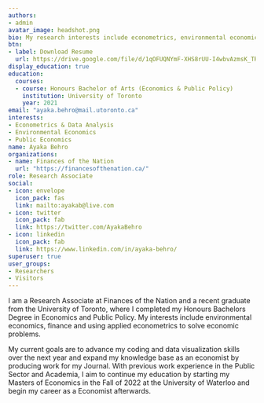 ```yaml
---
authors:
- admin
avatar_image: headshot.png
bio: My research interests include econometrics, environmental economics and public economics.
btn:
- label: Download Resume
  url: https://drive.google.com/file/d/1qOFUQNYmF-XHS8rUU-I4wbvAzmsK_TRf/view?usp=sharing
display_education: true
education:
  courses:
  - course: Honours Bachelor of Arts (Economics & Public Policy)
    institution: University of Toronto
    year: 2021
email: "ayaka.behro@mail.utoronto.ca"
interests:
- Econometrics & Data Analysis
- Environmental Economics
- Public Economics
name: Ayaka Behro
organizations:
- name: Finances of the Nation
  url: "https://financesofthenation.ca/"
role: Research Associate
social:
- icon: envelope
  icon_pack: fas
  link: mailto:ayakab@live.com
- icon: twitter
  icon_pack: fab
  link: https://twitter.com/AyakaBehro
- icon: linkedin
  icon_pack: fab
  link: https://www.linkedin.com/in/ayaka-behro/
superuser: true
user_groups:
- Researchers
- Visitors
---
```


I am a Research Associate at Finances of the Nation and a recent graduate from the University of Toronto, where I completed my Honours Bachelors Degree in Economics and Public Policy. My interests include environmental economics, finance and using applied econometrics to solve economic problems. 

My current goals are to advance my coding and data visualization skills over the next year and expand my knowledge base as an economist by producing work for my Journal. With previous work experience in the Public Sector and Academia, I aim to continue my education by starting my Masters of Economics in the Fall of 2022 at the University of Waterloo and begin my career as a Economist afterwards.
